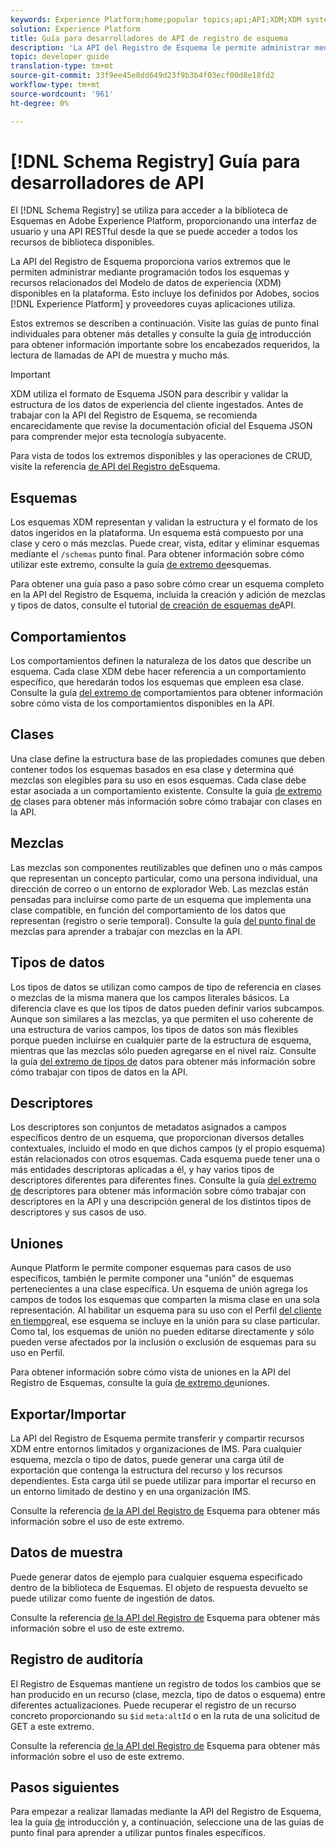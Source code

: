 ```yaml
---
keywords: Experience Platform;home;popular topics;api;API;XDM;XDM system;;experience data model;Experience data model;Experience Data Model;data model;Data Model;schema registry;Schema Registry;
solution: Experience Platform
title: Guía para desarrolladores de API de registro de esquema
description: 'La API del Registro de Esquema le permite administrar mediante programación todos los esquemas y recursos XDM relacionados disponibles en Experience Platform. '
topic: developer guide
translation-type: tm+mt
source-git-commit: 33f9ee45e8dd649d23f9b3b4f03ecf00d8e18fd2
workflow-type: tm+mt
source-wordcount: '961'
ht-degree: 0%

---
```



# [!DNL Schema Registry] Guía para desarrolladores de API

El [!DNL Schema Registry] se utiliza para acceder a la biblioteca de Esquemas en Adobe Experience Platform, proporcionando una interfaz de usuario y una API RESTful desde la que se puede acceder a todos los recursos de biblioteca disponibles.

La API del Registro de Esquema proporciona varios extremos que le permiten administrar mediante programación todos los esquemas y recursos relacionados del Modelo de datos de experiencia (XDM) disponibles en la plataforma. Esto incluye los definidos por Adobes, socios [!DNL Experience Platform] y proveedores cuyas aplicaciones utiliza.

Estos extremos se describen a continuación. Visite las guías de punto final individuales para obtener más detalles y consulte la guía [de](./getting-started.md) introducción para obtener información importante sobre los encabezados requeridos, la lectura de llamadas de API de muestra y mucho más.

>[!IMPORTANT]
>
>XDM utiliza el formato de Esquema JSON para describir y validar la estructura de los datos de experiencia del cliente ingestados. Antes de trabajar con la API del Registro de Esquema, se recomienda encarecidamente que revise la documentación [](https://json-schema.org/) oficial del Esquema JSON para comprender mejor esta tecnología subyacente.

Para vista de todos los extremos disponibles y las operaciones de CRUD, visite la referencia [de API del Registro de](https://www.adobe.io/apis/experienceplatform/home/api-reference.html#!acpdr/swagger-specs/schema-registry.yaml)Esquema.

## Esquemas

Los esquemas XDM representan y validan la estructura y el formato de los datos ingeridos en la plataforma. Un esquema está compuesto por una clase y cero o más mezclas. Puede crear, vista, editar y eliminar esquemas mediante el `/schemas` punto final. Para obtener información sobre cómo utilizar este extremo, consulte la guía [de extremo de](./schemas.md)esquemas.

Para obtener una guía paso a paso sobre cómo crear un esquema completo en la API del Registro de Esquema, incluida la creación y adición de mezclas y tipos de datos, consulte el tutorial [de creación de esquemas de](../tutorials/create-schema-api.md)API.

## Comportamientos

Los comportamientos definen la naturaleza de los datos que describe un esquema. Cada clase XDM debe hacer referencia a un comportamiento específico, que heredarán todos los esquemas que empleen esa clase. Consulte la guía [del extremo de](./behaviors.md) comportamientos para obtener información sobre cómo vista de los comportamientos disponibles en la API.

## Clases

Una clase define la estructura base de las propiedades comunes que deben contener todos los esquemas basados en esa clase y determina qué mezclas son elegibles para su uso en esos esquemas. Cada clase debe estar asociada a un comportamiento existente. Consulte la guía [de extremo de](./classes.md) clases para obtener más información sobre cómo trabajar con clases en la API.

## Mezclas

Las mezclas son componentes reutilizables que definen uno o más campos que representan un concepto particular, como una persona individual, una dirección de correo o un entorno de explorador Web. Las mezclas están pensadas para incluirse como parte de un esquema que implementa una clase compatible, en función del comportamiento de los datos que representan (registro o serie temporal). Consulte la guía [del punto final de](./mixins.md) mezclas para aprender a trabajar con mezclas en la API.

## Tipos de datos

Los tipos de datos se utilizan como campos de tipo de referencia en clases o mezclas de la misma manera que los campos literales básicos. La diferencia clave es que los tipos de datos pueden definir varios subcampos. Aunque son similares a las mezclas, ya que permiten el uso coherente de una estructura de varios campos, los tipos de datos son más flexibles porque pueden incluirse en cualquier parte de la estructura de esquema, mientras que las mezclas sólo pueden agregarse en el nivel raíz. Consulte la guía [del extremo de tipos de](./data-types.md) datos para obtener más información sobre cómo trabajar con tipos de datos en la API.

## Descriptores

Los descriptores son conjuntos de metadatos asignados a campos específicos dentro de un esquema, que proporcionan diversos detalles contextuales, incluido el modo en que dichos campos (y el propio esquema) están relacionados con otros esquemas. Cada esquema puede tener una o más entidades descriptoras aplicadas a él, y hay varios tipos de descriptores diferentes para diferentes fines. Consulte la guía [del extremo de](./descriptors.md) descriptores para obtener más información sobre cómo trabajar con descriptores en la API y una descripción general de los distintos tipos de descriptores y sus casos de uso.

## Uniones

Aunque Platform le permite componer esquemas para casos de uso específicos, también le permite componer una &quot;unión&quot; de esquemas pertenecientes a una clase específica. Un esquema de unión agrega los campos de todos los esquemas que comparten la misma clase en una sola representación. Al habilitar un esquema para su uso con el Perfil [del cliente en tiempo](../../profile/home.md)real, ese esquema se incluye en la unión para su clase particular. Como tal, los esquemas de unión no pueden editarse directamente y sólo pueden verse afectados por la inclusión o exclusión de esquemas para su uso en Perfil.

Para obtener información sobre cómo vista de uniones en la API del Registro de Esquemas, consulte la guía [de extremo de](./unions.md)uniones.

## Exportar/Importar

La API del Registro de Esquema permite transferir y compartir recursos XDM entre entornos limitados y organizaciones de IMS. Para cualquier esquema, mezcla o tipo de datos, puede generar una carga útil de exportación que contenga la estructura del recurso y los recursos dependientes. Esta carga útil se puede utilizar para importar el recurso en un entorno limitado de destino y en una organización IMS.

Consulte la referencia [de la API del Registro de](https://www.adobe.io/apis/experienceplatform/home/api-reference.html#!acpdr/swagger-specs/schema-registry.yaml) Esquema para obtener más información sobre el uso de este extremo.

## Datos de muestra

Puede generar datos de ejemplo para cualquier esquema especificado dentro de la biblioteca de Esquemas. El objeto de respuesta devuelto se puede utilizar como fuente de ingestión de datos.

Consulte la referencia [de la API del Registro de](https://www.adobe.io/apis/experienceplatform/home/api-reference.html#!acpdr/swagger-specs/schema-registry.yaml) Esquema para obtener más información sobre el uso de este extremo.

## Registro de auditoría

El Registro de Esquemas mantiene un registro de todos los cambios que se han producido en un recurso (clase, mezcla, tipo de datos o esquema) entre diferentes actualizaciones. Puede recuperar el registro de un recurso concreto proporcionando su `$id` `meta:altId` o en la ruta de una solicitud de GET a este extremo.

Consulte la referencia [de la API del Registro de](https://www.adobe.io/apis/experienceplatform/home/api-reference.html#!acpdr/swagger-specs/schema-registry.yaml) Esquema para obtener más información sobre el uso de este extremo.

## Pasos siguientes

Para empezar a realizar llamadas mediante la API del Registro de Esquema, lea la guía [de](./getting-started.md) introducción y, a continuación, seleccione una de las guías de punto final para aprender a utilizar puntos finales específicos.